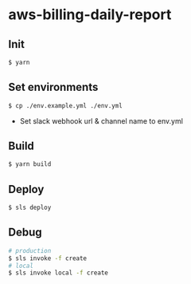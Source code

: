 # aws-billing-daily-report

## Init

```bash
$ yarn
```

## Set environments

```bash
$ cp ./env.example.yml ./env.yml
```

- Set slack webhook url & channel name to env.yml

## Build

```bash
$ yarn build
```

## Deploy

```bash
$ sls deploy
```

## Debug

```bash
# production
$ sls invoke -f create
# local
$ sls invoke local -f create
```
